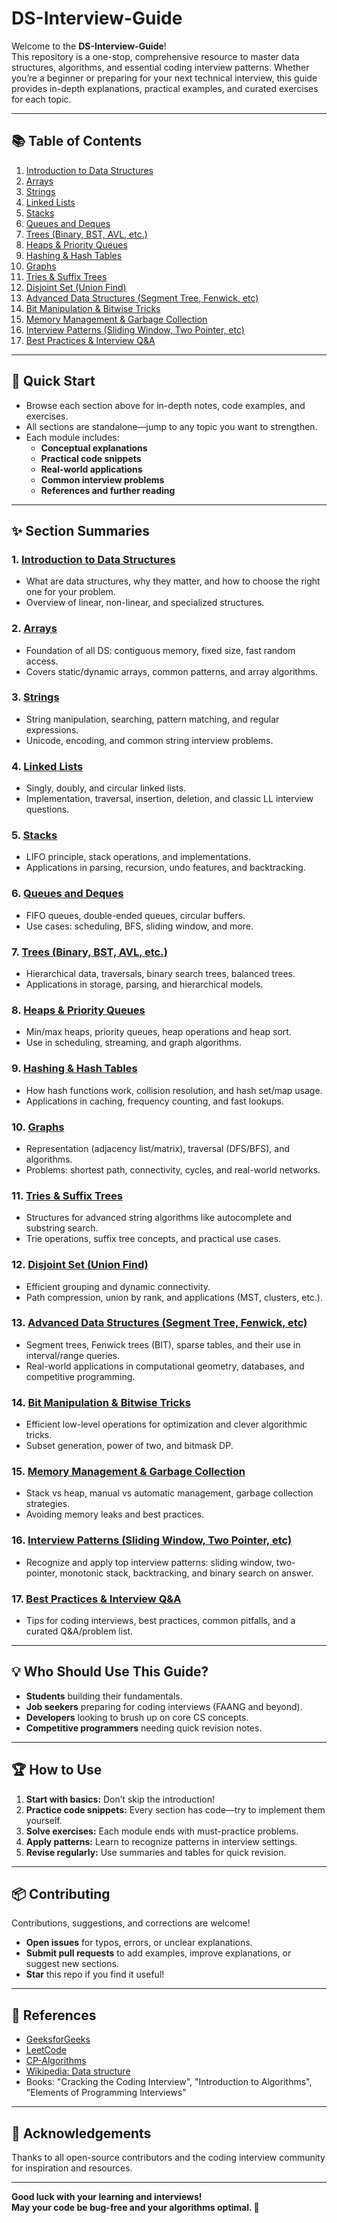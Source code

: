 # DS-Interview-Guide

Welcome to the **DS-Interview-Guide**!  
This repository is a one-stop, comprehensive resource to master data structures, algorithms, and essential coding interview patterns. Whether you’re a beginner or preparing for your next technical interview, this guide provides in-depth explanations, practical examples, and curated exercises for each topic.

---

## 📚 Table of Contents

1. [Introduction to Data Structures](01_Introduction_to_Data_Structures.md)
2. [Arrays](02_Arrays.md)
3. [Strings](03_Strings.md)
4. [Linked Lists](04_Linked_Lists.md)
5. [Stacks](05_Stacks.md)
6. [Queues and Deques](06_Queues_and_Deques.md)
7. [Trees (Binary, BST, AVL, etc.)](07_Trees.md)
8. [Heaps & Priority Queues](08_Heaps_and_Priority_Queues.md)
9. [Hashing & Hash Tables](09_Hashing_and_Hash_Tables.md)
10. [Graphs](10_Graphs.md)
11. [Tries & Suffix Trees](11_Tries_and_Suffix_Trees.md)
12. [Disjoint Set (Union Find)](12_Disjoint_Set_Union_Find.md)
13. [Advanced Data Structures (Segment Tree, Fenwick, etc)](13_Advanced_Data_Structures.md)
14. [Bit Manipulation & Bitwise Tricks](14_Bit_Manipulation.md)
15. [Memory Management & Garbage Collection](15_Memory_Management.md)
16. [Interview Patterns (Sliding Window, Two Pointer, etc)](16_Interview_Patterns.md)
17. [Best Practices & Interview Q&A](17_Best_Practices_and_Interview_QA.md)

---

## 🚩 Quick Start

- Browse each section above for in-depth notes, code examples, and exercises.
- All sections are standalone—jump to any topic you want to strengthen.
- Each module includes:
  - **Conceptual explanations**
  - **Practical code snippets**
  - **Real-world applications**
  - **Common interview problems**
  - **References and further reading**

---

## ✨ Section Summaries

### 1. [Introduction to Data Structures](01_Introduction_to_Data_Structures.md)
- What are data structures, why they matter, and how to choose the right one for your problem.
- Overview of linear, non-linear, and specialized structures.

### 2. [Arrays](02_Arrays.md)
- Foundation of all DS: contiguous memory, fixed size, fast random access.
- Covers static/dynamic arrays, common patterns, and array algorithms.

### 3. [Strings](03_Strings.md)
- String manipulation, searching, pattern matching, and regular expressions.
- Unicode, encoding, and common string interview problems.

### 4. [Linked Lists](04_Linked_Lists.md)
- Singly, doubly, and circular linked lists.
- Implementation, traversal, insertion, deletion, and classic LL interview questions.

### 5. [Stacks](05_Stacks.md)
- LIFO principle, stack operations, and implementations.
- Applications in parsing, recursion, undo features, and backtracking.

### 6. [Queues and Deques](06_Queues_and_Deques.md)
- FIFO queues, double-ended queues, circular buffers.
- Use cases: scheduling, BFS, sliding window, and more.

### 7. [Trees (Binary, BST, AVL, etc.)](07_Trees.md)
- Hierarchical data, traversals, binary search trees, balanced trees.
- Applications in storage, parsing, and hierarchical models.

### 8. [Heaps & Priority Queues](08_Heaps_and_Priority_Queues.md)
- Min/max heaps, priority queues, heap operations and heap sort.
- Use in scheduling, streaming, and graph algorithms.

### 9. [Hashing & Hash Tables](09_Hashing_and_Hash_Tables.md)
- How hash functions work, collision resolution, and hash set/map usage.
- Applications in caching, frequency counting, and fast lookups.

### 10. [Graphs](10_Graphs.md)
- Representation (adjacency list/matrix), traversal (DFS/BFS), and algorithms.
- Problems: shortest path, connectivity, cycles, and real-world networks.

### 11. [Tries & Suffix Trees](11_Tries_and_Suffix_Trees.md)
- Structures for advanced string algorithms like autocomplete and substring search.
- Trie operations, suffix tree concepts, and practical use cases.

### 12. [Disjoint Set (Union Find)](12_Disjoint_Set_Union_Find.md)
- Efficient grouping and dynamic connectivity.
- Path compression, union by rank, and applications (MST, clusters, etc.).

### 13. [Advanced Data Structures (Segment Tree, Fenwick, etc)](13_Advanced_Data_Structures.md)
- Segment trees, Fenwick trees (BIT), sparse tables, and their use in interval/range queries.
- Real-world applications in computational geometry, databases, and competitive programming.

### 14. [Bit Manipulation & Bitwise Tricks](14_Bit_Manipulation.md)
- Efficient low-level operations for optimization and clever algorithmic tricks.
- Subset generation, power of two, and bitmask DP.

### 15. [Memory Management & Garbage Collection](15_Memory_Management.md)
- Stack vs heap, manual vs automatic management, garbage collection strategies.
- Avoiding memory leaks and best practices.

### 16. [Interview Patterns (Sliding Window, Two Pointer, etc)](16_Interview_Patterns.md)
- Recognize and apply top interview patterns: sliding window, two-pointer, monotonic stack, backtracking, and binary search on answer.

### 17. [Best Practices & Interview Q&A](17_Best_Practices_and_Interview_QA.md)
- Tips for coding interviews, best practices, common pitfalls, and a curated Q&A/problem list.

---

## 💡 Who Should Use This Guide?

- **Students** building their fundamentals.
- **Job seekers** preparing for coding interviews (FAANG and beyond).
- **Developers** looking to brush up on core CS concepts.
- **Competitive programmers** needing quick revision notes.

---

## 🏆 How to Use

1. **Start with basics:** Don’t skip the introduction!
2. **Practice code snippets:** Every section has code—try to implement them yourself.
3. **Solve exercises:** Each module ends with must-practice problems.
4. **Apply patterns:** Learn to recognize patterns in interview settings.
5. **Revise regularly:** Use summaries and tables for quick revision.

---

## 📦 Contributing

Contributions, suggestions, and corrections are welcome!
- **Open issues** for typos, errors, or unclear explanations.
- **Submit pull requests** to add examples, improve explanations, or suggest new sections.
- **Star** this repo if you find it useful!

---

## 🔗 References

- [GeeksforGeeks](https://www.geeksforgeeks.org/)
- [LeetCode](https://leetcode.com/)
- [CP-Algorithms](https://cp-algorithms.com/)
- [Wikipedia: Data structure](https://en.wikipedia.org/wiki/Data_structure)
- Books: "Cracking the Coding Interview", "Introduction to Algorithms", "Elements of Programming Interviews"

---

## 🙌 Acknowledgements

Thanks to all open-source contributors and the coding interview community for inspiration and resources.

---

**Good luck with your learning and interviews!  
May your code be bug-free and your algorithms optimal. 🚀**
